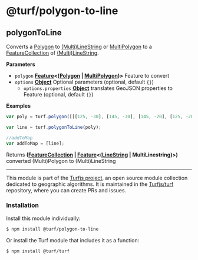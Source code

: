 # @turf/polygon-to-line

<!-- Generated by documentation.js. Update this documentation by updating the source code. -->

## polygonToLine

Converts a [Polygon](https://tools.ietf.org/html/rfc7946#section-3.1.6) to [(Multi)LineString](https://tools.ietf.org/html/rfc7946#section-3.1.4) or [MultiPolygon](https://tools.ietf.org/html/rfc7946#section-3.1.7) to a [FeatureCollection](https://tools.ietf.org/html/rfc7946#section-3.3) of [(Multi)LineString](https://tools.ietf.org/html/rfc7946#section-3.1.4).

**Parameters**

-   `polygon` **[Feature](https://tools.ietf.org/html/rfc7946#section-3.2)&lt;([Polygon](https://tools.ietf.org/html/rfc7946#section-3.1.6) \| [MultiPolygon](https://tools.ietf.org/html/rfc7946#section-3.1.7))>** Feature to convert
-   `options` **[Object](https://developer.mozilla.org/en-US/docs/Web/JavaScript/Reference/Global_Objects/Object)** Optional parameters (optional, default `{}`)
    -   `options.properties` **[Object](https://developer.mozilla.org/en-US/docs/Web/JavaScript/Reference/Global_Objects/Object)** translates GeoJSON properties to Feature (optional, default `{}`)

**Examples**

```javascript
var poly = turf.polygon([[[125, -30], [145, -30], [145, -20], [125, -20], [125, -30]]]);

var line = turf.polygonToLine(poly);

//addToMap
var addToMap = [line];
```

Returns **([FeatureCollection](https://tools.ietf.org/html/rfc7946#section-3.3) \| [Feature](https://tools.ietf.org/html/rfc7946#section-3.2)&lt;([LineString](https://tools.ietf.org/html/rfc7946#section-3.1.4) | MultiLinestring)>)** converted (Multi)Polygon to (Multi)LineString

<!-- This file is automatically generated. Please don't edit it directly:
if you find an error, edit the source file (likely index.js), and re-run
./scripts/generate-readmes in the turf project. -->

---

This module is part of the [Turfjs project](http://turfjs.org/), an open source
module collection dedicated to geographic algorithms. It is maintained in the
[Turfjs/turf](https://github.com/Turfjs/turf) repository, where you can create
PRs and issues.

### Installation

Install this module individually:

```sh
$ npm install @turf/polygon-to-line
```

Or install the Turf module that includes it as a function:

```sh
$ npm install @turf/turf
```
